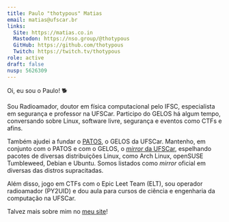 ```yaml
---
title: Paulo "thotypous" Matias
email: matias@ufscar.br
links:
  Site: https://matias.co.in
  Mastodon: https://nso.group/@thotypous
  GitHub: https://github.com/thotypous
  Twitch: https://twitch.tv/thotypous
role: active
draft: false
nusp: 5626309
---
```


Oi, eu sou o Paulo! 🐕

Sou Radioamador, doutor em física computacional pelo IFSC, especialista em segurança e professor na UFSCar.
Participo do GELOS há algum tempo, conversando sobre Linux, software livre, 
segurança e eventos como CTFs e afins. 

Também ajudei a fundar o [PATOS](https://patos.dev), o GELOS da UFSCar. Mantenho,
em conjunto com o PATOS e com o GELOS, o [*mirror* da UFSCar](https://github.com/ufscar/mirror),
espelhando pacotes de diversas distribuições Linux, como Arch Linux, openSUSE Tumbleweed,
Debian e Ubuntu. Somos listados como *mirror* oficial em diversas das distros supracitadas.

Além disso, jogo em CTFs com o Epic Leet Team (ELT), sou operador radioamador (PY2UID) e
dou aula para cursos de ciência e engenharia da computação na UFSCar.

Talvez mais sobre mim no <a href="https://{{ page.links.Site }}"><u>meu site</u></a>!



